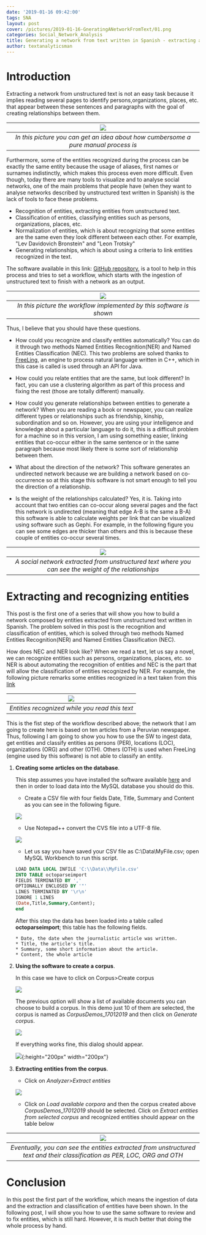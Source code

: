 ```yaml
---
date: '2019-01-16 09:42:00'
tags: SNA
layout: post
cover: /pictures/2019-01-16-GneratingANetworkFromText/01.png
categories: Social_Network_Analysis
title: Generating a network from text written in Spanish - extracting and recognizing entities
author: textanalyticsman
---
```

# Introduction

Extracting a network from unstructured text is not an easy task because it implies reading several pages to identify persons,organizations, places, etc. that appear between these sentences and paragraphs with the goal of creating relationships between them.

| ![](/pictures/2019-01-16-GneratingANetworkFromText/10.png) | 
|:--:| 
| *In this picture you can get an idea about how cumbersome a pure manual process is* |

Furthermore, some of the entities recognized during the process can be exactly the same entity because the usage of aliases, first names or surnames indistinctly, which makes this process even more difficult. Even though, today there are many tools to visualize and to analyse social networks, one of the main problems that people have (when they want to analyse networks described by unstructured text written in Spanish) is the lack of tools to face these problems.

* Recognition of entities, extracting entities from unstructured text.
* Classification of entities, classifying entities such as persons, organizations, places, etc.
* Normalization of entities, which is about recognizing that some entities are the same even they look different between each other. For example, "Lev Davidovich Bronstein" and "Leon Trotsky"
* Generating relationships, which is about using a criteria to link entities recognized in the text.

The software available in this link: [GitHub repository](https://github.com/textanalyticsman/extractnetworksfromtext), is a tool to help in this process and tries to set a workflow, which starts with the ingestion of unstructured text to finish with a network as an output. 

| ![](/pictures/2019-01-16-GneratingANetworkFromText/09.png) | 
|:--:| 
| *In this picture the workflow implemented by this software is shown* |

Thus, I believe that you should have these questions.

* How could you recognize and classify entities automatically? You can do it through two methods Named Entities Recognition(NER) and Named
Entities Classification (NEC). This two problems are solved thanks to [FreeLing](http://nlp.lsi.upc.edu/freeling/node/1), an engine to process natural language written in C++,
which in this case is called is used through an API for Java.

* How could you relate entities that are the same, but look different? In fact, you can use a clustering algorithm as part of this process and fixing the rest (those are totally different) manually. 

* How could you generate relationships between entities to generate a network? When you are reading a book or newspaper, you can realize different types or relationships such as friendship, kinship, subordination and so on. However, you are using your intelligence and knowledge about a particular language to do it, this is a difficult problem for a machine so in this version, I am using something easier, linking entities that co-occur either in the same sentence or in the same paragraph because most likely there is some sort of relationship between them.

* What about the direction of the network? This software generates an undirected network because we are building a network based on co-occurrence so at this stage this software is not smart enough to tell you the direction of a relationship.

* Is the weight of the relationships calculated? Yes, it is. Taking into account that two entities can co-occur along several pages and the fact this network is undirected (meaning that edge A-B is the same a B-A) this software is able to calculate weights per link that can be visualized using software such as Gephi. For example, in the following figure you can see some edges are thicker than others and this is because these couple of entities co-occur several times.

| ![](/pictures/2019-01-16-GneratingANetworkFromText/01.png) | 
|:--:| 
| *A social network extracted from unstructured text where you can see the weight of the relationships* |

# Extracting and recognizing entities

This post is the first one of a series that will show you how to build a network composed by entities extracted from unstructured text written in Spanish. The problem solved in this post is the recognition and classification of entities, which is solved through two methods Named Entities Recognition(NER) and Named
Entities Classification (NEC). 

How does NEC and NER look like? When we read a text, let us say a novel, we can recognize entities such as persons, organizations, places, etc. so NER is about automating the 
recognition of entities and NEC is the part that will allow the classification of entities recognized by NER. For example, the following picture remarks some entities recognized
in a text taken from this [link](https://larepublica.pe/politica/1397419-informacion-odebrecht-servira-sancionar-corruptos)

| ![](/pictures/2019-01-16-GneratingANetworkFromText/01_01.png) | 
|:--:| 
| *Entities recognized while you read this text* |

This is the fist step of the workflow described above; the network that I am going to create here is based on ten articles from a Peruvian newspaper. Thus, following I am going to show you how to use the SW to ingest data, get entities and classify entities as persons (PER), locations (LOC), organizations (ORG) and other (OTH). Others (OTH) is used when FreeLing (engine used by this software) is not able to classify an entity.  

1.  **Creating some articles on the database**.

    This step assumes you have installed the software available
    [here](https://github.com/textanalyticsman/extractnetworksfromtext) and then
    in order to load data into the MySQL database you should do this.

    * Create a CSV file with four fields Date, Title, Summary and Content as you
    can see in the following figure.

    ![](/pictures/2019-01-16-GneratingANetworkFromText/02.png)

	* Use Notepad++ convert the CVS file into a UTF-8 file.

    ![](/pictures/2019-01-16-GneratingANetworkFromText/03.png)
	
	* Let us say you have saved your CSV file as C:\Data\MyFile.csv; open MySQL Workbench to run this script.
    ```sql
    LOAD DATA LOCAL INFILE 'C:\\Data\\MyFile.csv'
    INTO TABLE octoparseimport     
    FIELDS TERMINATED BY ','
    OPTIONALLY ENCLOSED BY '"'
    LINES TERMINATED BY '\r\n'
    IGNORE 1 LINES
    (Date,Title,Summary,Content);
    end
    ``` 
	After this step the data has been loaded into a table called **octoparseimport**; this table has the following fields.
	
        * Date, the date when the journalistic article was written.
	    * Title, the article's title.
	    * Summary, some short information about the article.
	    * Content, the whole article
		
2.  **Using the software to create a corpus**.		

	In this case we have to click on Corpus>Create corpus
	
	![](/pictures/2019-01-16-GneratingANetworkFromText/04.png)
	
	The previous option will show a list of available documents you can choose to build a corpus. In this demo just 10 of them are selected, the corpus is named as *CorpusDemos_17012019* and then click on *Generate corpus*.
	
	![](/pictures/2019-01-16-GneratingANetworkFromText/05.png)
	
	If everything works fine, this dialog should appear.

	![](/pictures/2019-01-16-GneratingANetworkFromText/06.png){:height="200px" width="200px"}	
	
3.  **Extracting entities from the corpus**.		

    * Click on *Analyzer>Extract entities*
	
	![](/pictures/2019-01-16-GneratingANetworkFromText/07.png)	
	
    * Click on *Load available corpora* and then the corpus created above *CorpusDemos_17012019* should be selected. Click on *Extract entities from selected corpus* and recognized entities should appear on the table below
	
| ![](/pictures/2019-01-16-GneratingANetworkFromText/08.png) | 
|:--:| 
| *Eventually, you can see the entities extracted from unstructured text and their classification as PER, LOC, ORG and OTH* |
	
# Conclusion
In this post the first part of the workflow, which means the ingestion of data and the extraction and classification of entities have been shown. In the following post, I will show you how to use the same software to review and to fix entities, which is still hard. However, it is much better that doing the whole process by hand.